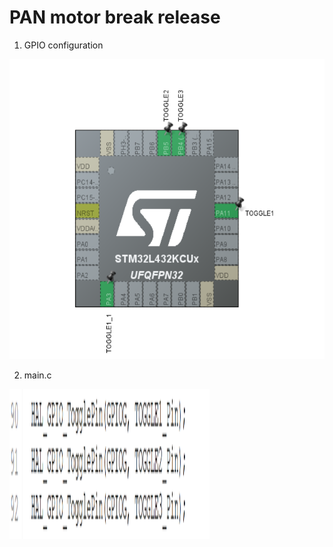 # PAN motor break release


1. GPIO configuration

<img src = "fig/STM32_configuration.png" width="640" height="480"/>

2. main.c

<img src = "fig/main_c.png" width="320" height="240"/>
